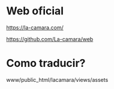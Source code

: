 # Web oficial 

https://la-camara.com/

https://github.com/La-camara/web

# Como traducir? 



www/public_html/lacamara/views/assets



